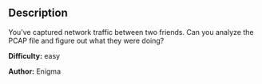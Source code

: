 
## Description
You’ve captured network traffic between two friends. Can you analyze the PCAP file and figure out what they were doing?

**Difficulty:** easy

**Author:** Enigma
